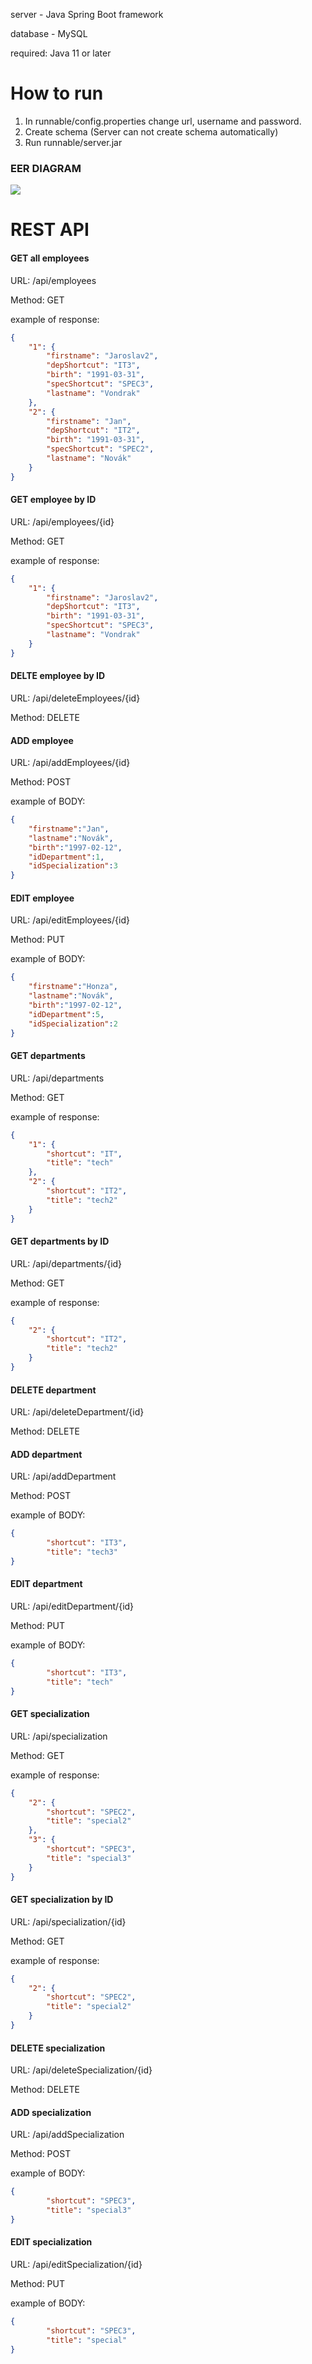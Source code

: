 server - Java Spring Boot framework 

database - MySQL

required: Java 11 or later 

# How to run
1. In runnable/config.properties change url, username and password.
2. Create schema (Server can not create schema automatically)
3. Run runnable/server.jar

### EER DIAGRAM

![](https://gitlab.com/JaroslavVond/dpg-rest-api/-/raw/master/img/dat.png)

# REST API

#### GET all employees

URL: /api/employees

Method: GET

example of response: 
```json
{
    "1": {
        "firstname": "Jaroslav2",
        "depShortcut": "IT3",
        "birth": "1991-03-31",
        "specShortcut": "SPEC3",
        "lastname": "Vondrak"
    },
    "2": {
        "firstname": "Jan",
        "depShortcut": "IT2",
        "birth": "1991-03-31",
        "specShortcut": "SPEC2",
        "lastname": "Novák"
    }
}
```
#### GET employee by ID

URL: /api/employees/{id}

Method: GET

example of response: 
```json
{
    "1": {
        "firstname": "Jaroslav2",
        "depShortcut": "IT3",
        "birth": "1991-03-31",
        "specShortcut": "SPEC3",
        "lastname": "Vondrak"
    }
}
```

#### DELTE employee by ID

URL: /api/deleteEmployees/{id}

Method: DELETE

#### ADD employee

URL: /api/addEmployees/{id}

Method: POST

example of BODY: 
```json
{
    "firstname":"Jan", 
    "lastname":"Novák",
    "birth":"1997-02-12",
    "idDepartment":1,
    "idSpecialization":3
}
```

#### EDIT employee

URL: /api/editEmployees/{id}

Method: PUT

example of BODY: 
```json
{
    "firstname":"Honza", 
    "lastname":"Novák",
    "birth":"1997-02-12",
    "idDepartment":5,
    "idSpecialization":2
}
```

#### GET departments

URL: /api/departments

Method: GET

example of response: 
```json
{
    "1": {
        "shortcut": "IT",
        "title": "tech"
    },
    "2": {
        "shortcut": "IT2",
        "title": "tech2"
    }
}
```

#### GET departments by ID

URL: /api/departments/{id}

Method: GET

example of response: 
```json
{
    "2": {
        "shortcut": "IT2",
        "title": "tech2"
    }
}
```

#### DELETE department

URL: /api/deleteDepartment/{id}

Method: DELETE

#### ADD department

URL: /api/addDepartment

Method: POST

example of BODY: 
```json
{
        "shortcut": "IT3",
        "title": "tech3"
}
```

#### EDIT department

URL: /api/editDepartment/{id}

Method: PUT

example of BODY: 
```json
{
        "shortcut": "IT3",
        "title": "tech"
}
```

#### GET specialization

URL: /api/specialization

Method: GET

example of response: 
```json
{
    "2": {
        "shortcut": "SPEC2",
        "title": "special2"
    },
    "3": {
        "shortcut": "SPEC3",
        "title": "special3"
    }
}
```

#### GET specialization by ID

URL: /api/specialization/{id}

Method: GET

example of response: 
```json
{
    "2": {
        "shortcut": "SPEC2",
        "title": "special2"
    }
}
```

#### DELETE specialization

URL: /api/deleteSpecialization/{id}

Method: DELETE

#### ADD specialization

URL: /api/addSpecialization

Method: POST

example of BODY: 
```json
{
        "shortcut": "SPEC3",
        "title": "special3"
}
```

#### EDIT specialization

URL: /api/editSpecialization/{id}

Method: PUT

example of BODY: 
```json
{
        "shortcut": "SPEC3",
        "title": "special"
}
```
